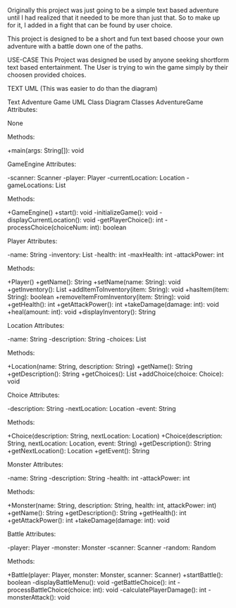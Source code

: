 Originally this project was just going to be a simple text based adventure until I had realized that it needed to be more than just that. So to make up for it, I added in a fight that can be found by user choice. 

This project is designed to be a short and fun text based choose your own adventure with a battle down one of the paths.




USE-CASE
This Project was designed be used by anyone seeking shortform text based entertainment. The User is trying to win the game simply by their choosen provided choices.

TEXT UML (This was easier to do than the diagram)

Text Adventure Game UML Class Diagram
Classes
AdventureGame
Attributes:

None

Methods:

+main(args: String[]): void

GameEngine
Attributes:

-scanner: Scanner
-player: Player
-currentLocation: Location
-gameLocations: List<Location>

Methods:

+GameEngine()
+start(): void
-initializeGame(): void
-displayCurrentLocation(): void
-getPlayerChoice(): int
-processChoice(choiceNum: int): boolean

Player
Attributes:

-name: String
-inventory: List<String>
-health: int
-maxHealth: int
-attackPower: int

Methods:

+Player()
+getName(): String
+setName(name: String): void
+getInventory(): List<String>
+addItemToInventory(item: String): void
+hasItem(item: String): boolean
+removeItemFromInventory(item: String): void
+getHealth(): int
+getAttackPower(): int
+takeDamage(damage: int): void
+heal(amount: int): void
+displayInventory(): String

Location
Attributes:

-name: String
-description: String
-choices: List<Choice>

Methods:

+Location(name: String, description: String)
+getName(): String
+getDescription(): String
+getChoices(): List<Choice>
+addChoice(choice: Choice): void

Choice
Attributes:

-description: String
-nextLocation: Location
-event: String

Methods:

+Choice(description: String, nextLocation: Location)
+Choice(description: String, nextLocation: Location, event: String)
+getDescription(): String
+getNextLocation(): Location
+getEvent(): String

Monster
Attributes:

-name: String
-description: String
-health: int
-attackPower: int

Methods:

+Monster(name: String, description: String, health: int, attackPower: int)
+getName(): String
+getDescription(): String
+getHealth(): int
+getAttackPower(): int
+takeDamage(damage: int): void

Battle
Attributes:

-player: Player
-monster: Monster
-scanner: Scanner
-random: Random

Methods:

+Battle(player: Player, monster: Monster, scanner: Scanner)
+startBattle(): boolean
-displayBattleMenu(): void
-getBattleChoice(): int
-processBattleChoice(choice: int): void
-calculatePlayerDamage(): int
-monsterAttack(): void